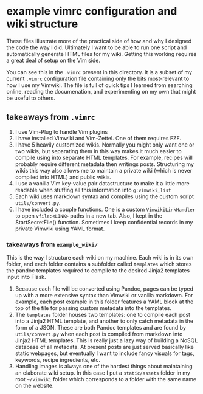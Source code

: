 # example vimrc configuration and wiki structure

These files illustrate more of the practical side of how and why I designed the
code the way I did. Ultimately I want to be able to run one script and
automatically generate HTML files for my wiki. Getting this working requires a
great deal of setup on the Vim side.

You can see this in the `.vimrc` present in this directory. It is a subset of
my current `.vimrc` configuration file containing only the bits most-relevant
to how I use my Vimwiki. The file is full of quick tips I learned from
searching online, reading the documenation, and experimenting on my own that
might be useful to others.

## takeaways from `.vimrc`

1. I use Vim-Plug to handle Vim plugins
2. I have installed Vimwiki and Vim-Zettel. One of them requires FZF.
3. I have 5 heavily customized wikis. Normally you might only want one or two
   wikis, but separating them in this way makes it much easier to compile using
   into separate HTML templates. For example, recipes will probably require
   different metadata then writings posts. Structuring my wikis this way also
   allows me to maintain a private wiki (which is never compiled into HTML) and
   public wikis.
4. I use a vanilla Vim key-value pair datastructure to make it a little more
   readable when stuffing all this information into `g:vimwiki_list`
5. Each wiki uses markdown syntax and compiles using the custom script
   `utils/convert.py`.
6. I have included a couple functions. One is a custom `VimwikiLinkHandler` to
   open `vfile:<LINK>` paths in a new tab. Also, I kept in the
   StartSecretFile() function. Sometimes I keep confidential records in my
   private Vimwiki using YAML format.


### takeaways from `example_wiki/`

This is the way I structure each wiki on my machine. Each wiki is in its own
folder, and each folder contains a subfolder called `templates` which stores
the pandoc templates required to compile to the desired Jinja2 templates input
into Flask.

1. Because each file will be converted using Pandoc, pages can be typed up with
   a more extensive syntax than Vimwiki or vanilla markdown. For example, each
   post example in this folder features a YAML block at the top of the file for
   passing custom metadata into the templates.
2. The `templates` folder houses two templates: one to compile each post into a
   Jinja2 HTML template, and another to only catch metadata in the form of a
   JSON. These are both Pandoc templates and are found by `utils/convert.py` when
   each post is compiled from markdown into Jinja2 HTML templates. This is
   really just a lazy way of building a NoSQL database of all metadata. At
   present posts are just served basically like static webpages, but eventually
   I want to include fancy visuals for tags, keywords, recipe ingredients, etc.
3. Handling images is always one of the hardest things about maintaining an
   elaborate wiki setup. In this case I put a `static/assets` folder in my root
   `~/vimwiki` folder which corresponds to a folder with the same name on the
   website.


